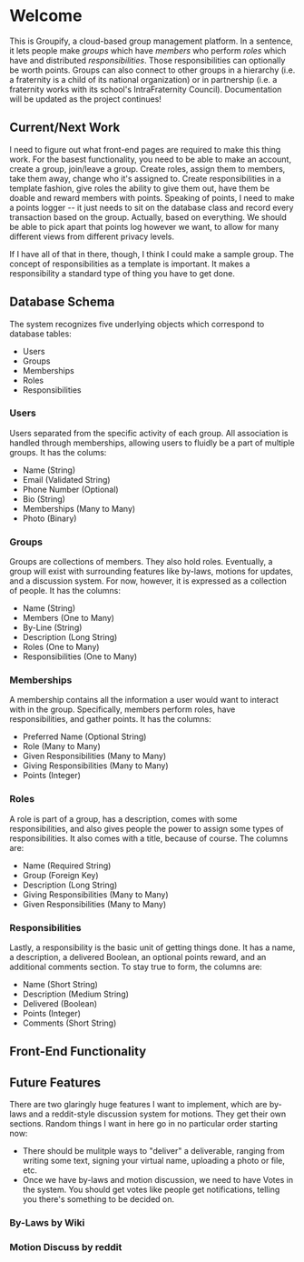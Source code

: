 # Welcome
This is Groupify, a cloud-based group management platform.  In a sentence, it lets people make *groups* which have *members* who perform *roles* which have and distributed *responsibilities*.  Those responsibilities can optionally be worth points.  Groups can also connect to other groups in a hierarchy (i.e. a fraternity is a child of its national organization) or in partnership (i.e. a fraternity works with its school's IntraFraternity Council).  Documentation will be updated as the project continues!

## Current/Next Work
I need to figure out what front-end pages are required to make this thing work.  For the basest functionality, you need to be able to make an account, create a group, join/leave a group.  Create roles, assign them to members, take them away, change who it's assigned to.  Create responsibilities in a template fashion, give roles the ability to give them out, have them be doable and reward members with points.  Speaking of points, I need to make a points logger -- it just needs to sit on the database class and record every transaction based on the group.  Actually, based on everything.  We should be able to pick apart that points log however we want, to allow for many different views from different privacy levels.

If I have all of that in there, though, I think I could make a sample group.  The concept of responsibilities as a template is important.  It makes a responsibility a standard type of thing you have to get done.

## Database Schema
The system recognizes five underlying objects which correspond to database tables:
- Users
- Groups
- Memberships
- Roles
- Responsibilities

### Users
Users separated from the specific activity of each group.  All association is handled through memberships, allowing users to fluidly be a part of multiple groups.  It has the colums:
- Name (String)
- Email (Validated String)
- Phone Number (Optional)
- Bio (String)
- Memberships (Many to Many)
- Photo (Binary)

### Groups
Groups are collections of members.  They also hold roles.  Eventually, a group will exist with surrounding features like by-laws, motions for updates, and a discussion system.  For now, however, it is expressed as a collection of people.  It has the columns:
- Name (String)
- Members (One to Many)
- By-Line (String)
- Description (Long String)
- Roles (One to Many)
- Responsibilities (One to Many)

### Memberships
A membership contains all the information a user would want to interact with in the group.  Specifically, members perform roles, have responsibilities, and gather points.  It has the columns:
- Preferred Name (Optional String)
- Role (Many to Many)
- Given Responsibilities (Many to Many)
- Giving Responsibilities (Many to Many)
- Points (Integer)

### Roles
A role is part of a group, has a description, comes with some responsibilities, and also gives people the power to assign some types of responsibilities.  It also comes with a title, because of course.  The columns are:
- Name (Required String)
- Group (Foreign Key)
- Description (Long String)
- Giving Responsibilities (Many to Many)
- Given Responsibilities (Many to Many)

### Responsibilities
Lastly, a responsibility is the basic unit of getting things done.  It has a name, a description, a delivered Boolean, an optional points reward, and an additional comments section.  To stay true to form, the columns are:
- Name (Short String)
- Description (Medium String)
- Delivered (Boolean)
- Points (Integer)
- Comments (Short String)

## Front-End Functionality

## Future Features
There are two glaringly huge features I want to implement, which are by-laws and a reddit-style discussion system for motions.  They get their own sections.  Random things I want in here go in no particular order starting now:
- There should be mulitple ways to "deliver" a deliverable, ranging from writing some text, signing your virtual name, uploading a photo or file, etc.
- Once we have by-laws and motion discussion, we need to have Votes in the system.  You should get votes like people get notifications, telling you there's something to be decided on.

### By-Laws by Wiki

### Motion Discuss by reddit
